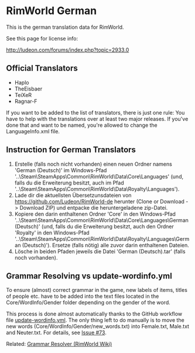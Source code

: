 RimWorld German
================

This is the german translation data for RimWorld.

See this page for license info:

http://ludeon.com/forums/index.php?topic=2933.0

Official Translators
--------------------
- Haplo
- TheEisbaer
- TeiXeR
- Ragnar-F

If you want to be added to the list of translators, there is just one rule:
You have to help with the translations over at least two major releases.
If you've done that and want to be named, you're allowed to change the LanguageInfo.xml file.

Instruction for German Translators
----------------------------------
1. Erstelle (falls noch nicht vorhanden) einen neuen Ordner namens 'German (Deutsch)' im Windows-Pfad '..\Steam\SteamApps\Common\RimWorld\Data\Core\Languages' (und, falls du die Erweiterung besitzt, auch im Pfad '..\Steam\SteamApps\Common\RimWorld\Data\Royalty\Languages').
2. Lade dir die aktuellsten Übersetzunsdateien von https://github.com/Ludeon/RimWorld-de herunter (Clone or Download -> Download ZIP) und entpacke die heruntergeladene zip-Datei.
3. Kopiere den darin enthaltenen Ordner 'Core' in den Windows-Pfad '..\Steam\SteamApps\Common\RimWorld\Data\Core\Languages\German (Deutsch)' (und, falls du die Erweiterung besitzt, auch den Ordner 'Royalty' in den Windows-Pfad '..\Steam\SteamApps\Common\RimWorld\Data\Royalty\Languages\German (Deutsch)'). Ersetze (falls nötig) alle zuvor darin enthaltenen Dateien.
4. Lösche in beiden Pfaden jeweils die Datei 'German (Deutsch).tar' (falls noch vorhanden).

Grammar Resolving vs update-wordinfo.yml
----------------------------------------
To ensure (almost) correct grammar in the game, new labels of items, titles of people etc. have to be added into the text files located in the Core/WordInfo/Gender folder depending on the gender of the word.

This process is done almost automatically thanks to the GitHub workflow file [update-wordinfo.yml](https://github.com/Ludeon/RimWorld-de/blob/master/.github/workflows/update-wordinfo.yml). The only thing left to do manually is to move the new words (Core/WordInfo/Gender/new_words.txt) into Female.txt, Male.txt and Neuter.txt. For details, see [Issue #73](https://github.com/Ludeon/RimWorld-de/issues/73).

Related: [Grammar Resolver (RimWorld Wiki)](https://rimworldwiki.com/wiki/Modding_Tutorials/GrammarResolver)
